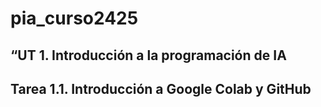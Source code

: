 # pia_curso2425
## “UT 1. Introducción a la programación de IA
## Tarea 1.1. Introducción a Google Colab y GitHub
